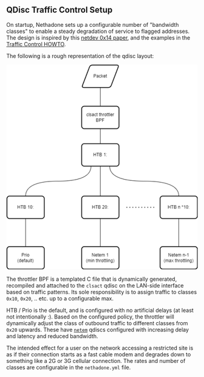 ## QDisc Traffic Control Setup

On startup, Nethadone sets up a configurable number of "bandwidth classes" to enable a steady degradation
of service to flagged addresses. The design is inspired by this 
[netdev 0x14 paper](https://netdevconf.info//0x14/pub/papers/55/0x14-paper55-talk-paper.pdf), 
and the examples in the [Traffic Control HOWTO](https://lartc.org/lartc.html).

The following is a rough representation of the qdisc layout:

![QDisc layout](qdisc_example.png)

The throttler BPF is a templated C file that is dynamically
generated, recompiled and attached to the `clsact` qdisc on the 
LAN-side interface based on traffic patterns. Its sole responsibility is to assign traffic to classes `0x10`, `0x20`, .. etc.
up to a configurable max. 

HTB / Prio is the default, and is configured with no artificial delays (at least not intentionally :). 
Based on the configured policy, the throttler will dynamically 
adjust the class of outbound traffic to different classes from `0x20` upwards. 
These have [`netem`](https://www.man7.org/linux/man-pages/man8/tc-netem.8.html) qdiscs configured with increasing delay and latency and reduced bandwidth. 

The intended effect for a user on the network accessing a restricted site is as if their
connection starts as a fast cable modem and degrades down to something like a 2G or 3G cellular connection. The rates and number of classes are configurable in the `nethadone.yml` file.

